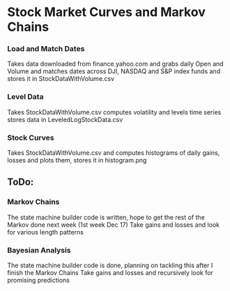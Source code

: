 

# Stock Market Curves and Markov Chains

### Load and Match Dates 
Takes data downloaded from finance.yahoo.com and grabs daily Open and Volume and matches dates across DJI, NASDAQ and S&P index funds and stores it in StockDataWithVolume.csv

### Level Data
Takes StockDataWithVolume.csv computes volatility and levels time series stores data in LeveledLogStockData.csv

### Stock Curves
Takes StockDataWithVolume.csv and computes histograms of daily gains, losses and plots them, stores it in histogram.png




## ToDo:
### Markov Chains
The state machine builder code is written, hope to get the rest of the Markov done next week (1st week Dec 17)
Take gains and losses and look for various length patterns


### Bayesian Analysis
The state machine builder code is done, planning on tackling this after I finish the Markov Chains
Take gains and losses and recursively look for promising predictions
